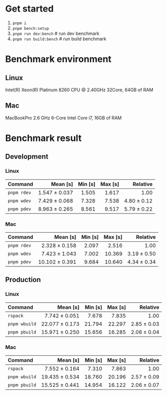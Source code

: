 # Get started
1. `pnpm i`
2. `pnpm bench:setup`
3. `pnpm run dev:bench` # run dev benchmark
4. `pnpm run build:bench` # run build benchmark








<!---benchStart-->
# Benchmark environment

## Linux
Intel(R) Xeon(R) Platinum 8260 CPU @ 2.40GHz 32Core, 64GB of RAM
## Mac
MacBookPro 2.6 GHz 6-Core Intel Core i7, 16GB of RAM

# Benchmark result

## Development 

### Linux 
| Command | Mean [s] | Min [s] | Max [s] | Relative |
|:---|---:|---:|---:|---:|
| `pnpm rdev` | 1.547 ± 0.037 | 1.505 | 1.617 | 1.00 |
| `pnpm wdev` | 7.429 ± 0.068 | 7.328 | 7.538 | 4.80 ± 0.12 |
| `pnpm pdev` | 8.963 ± 0.265 | 8.561 | 9.517 | 5.79 ± 0.22 |


### Mac
| Command | Mean [s] | Min [s] | Max [s] | Relative |
|:---|---:|---:|---:|---:|
| `pnpm rdev` | 2.328 ± 0.158 | 2.097 | 2.516 | 1.00 |
| `pnpm wdev` | 7.423 ± 1.043 | 7.002 | 10.369 | 3.19 ± 0.50 |
| `pnpm pdev` | 10.102 ± 0.391 | 9.684 | 10.640 | 4.34 ± 0.34 |


## Production

### Linux 
| Command | Mean [s] | Min [s] | Max [s] | Relative |
|:---|---:|---:|---:|---:|
| `rspack` | 7.742 ± 0.051 | 7.678 | 7.835 | 1.00 |
| `pnpm wbuild` | 22.077 ± 0.173 | 21.794 | 22.297 | 2.85 ± 0.03 |
| `pnpm pbuild` | 15.971 ± 0.250 | 15.656 | 16.285 | 2.06 ± 0.04 |


### Mac
| Command | Mean [s] | Min [s] | Max [s] | Relative |
|:---|---:|---:|---:|---:|
| `rspack` | 7.552 ± 0.164 | 7.310 | 7.863 | 1.00 |
| `pnpm wbuild` | 19.435 ± 0.534 | 18.760 | 20.196 | 2.57 ± 0.09 |
| `pnpm pbuild` | 15.525 ± 0.441 | 14.954 | 16.122 | 2.06 ± 0.07 |

<!---benchEnd-->
	
	
	
	
	
	
	
	